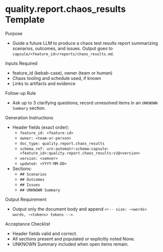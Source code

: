 # quality.report.chaos_results Template

Purpose
- Guide a future LLM to produce a chaos test results report summarizing scenarios, outcomes, and issues. Output goes to `capsule/<feature_id>/reports/chaos_results.md`.

Inputs Required
- feature_id (kebab-case), owner (team or human)
- Chaos tooling and schedule used, if known
- Links to artifacts and evidence

Follow-up Rule
- Ask up to 3 clarifying questions; record unresolved items in an `UNKNOWN Summary` section.

Generation Instructions
- Header fields (exact order):
  - `feature_id: <feature-id>`
  - `owner: <team-or-person>`
  - `doc_type: quality.report.chaos_results`
  - `schema_ref: urn:automatr:schema:capsule:<feature_id>:quality.report.chaos_results:v1@<version>`
  - `version: <semver>`
  - `updated: <YYYY-MM-DD>`
- Sections:
  - `## Scenarios`
  - `## Outcomes`
  - `## Issues`
  - `## UNKNOWN Summary`

Output Requirement
- Output only the document body and append `<!-- size: ~<words> words, ~<tokens> tokens -->`.

Acceptance Checklist
- Header fields valid and correct.
- All sections present and populated or explicitly noted None.
- UNKNOWN Summary included when open items remain.

